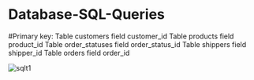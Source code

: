 #  Database-SQL-Queries
#Primary key:
 Table customers field customer_id
 Table products field product_id
 Table order_statuses field order_status_id
 Table shippers field shipper_id
 Table orders field order_id

![sqlt1](https://user-images.githubusercontent.com/127600830/228225164-27c16988-cd49-4de2-89d1-0f9ac550fdf0.jpg)
